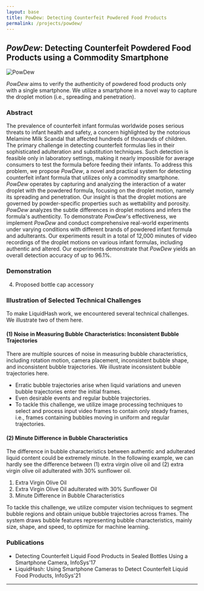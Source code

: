 ```yaml
---
layout: base
title: PowDew: Detecting Counterfeit Powdered Food Products
permalink: /projects/powdew/
---
```


## *PowDew*: Detecting Counterfeit Powdered Food Products using a Commodity Smartphone

![PowDew](../images/powdew/intro.png)

*PowDew* aims to verify the authenticity of powdered food products only with a single smartphone. We utilize a smartphone in a novel way to capture the droplet motion (i.e., spreading and penetration).

### **Abstract**

The prevalence of counterfeit infant formulas worldwide poses serious threats to infant health and safety, a concern highlighted by the notorious Melamine Milk Scandal that affected hundreds of thousands of children. The primary challenge in detecting counterfeit formulas lies in their sophisticated adulteration and substitution techniques. Such detection is feasible only in laboratory settings, making it nearly impossible for average consumers to test the formula before feeding their infants. To address this problem, we propose *PowDew*, a novel and practical system for detecting counterfeit infant formula that utilizes only a commodity smartphone. *PowDew* operates by capturing and analyzing the interaction of a water droplet with the powdered formula, focusing on the droplet motion, namely its spreading and penetration. Our insight is that the droplet motions are governed by powder-specific properties such as wettability and porosity. *PowDew* analyzes the subtle differences in droplet motions and infers the formula's authenticity. To demonstrate *PowDew*'s effectiveness, we implement *PowDew* and conduct comprehensive real-world experiments under varying conditions with different brands of powdered infant formula and adulterants. Our experiments result in a total of 12,000 minutes of video recordings of the droplet motions on various infant formulas, including authentic and altered. Our experiments demonstrate that *PowDew* yields an overall detection accuracy of up to 96.1%.

### **Demonstration**

4. Proposed bottle cap accessory

### **Illustration of Selected Technical Challenges**

To make LiquidHash work, we encountered several technical challenges. We illustrate two of them here.

#### (1) Noise in Measuring Bubble Characteristics: Inconsistent Bubble Trajectories

There are multiple sources of noise in measuring bubble characteristics, including rotation motion, camera placement, inconsistent bubble shape, and inconsistent bubble trajectories. We illustrate inconsistent bubble trajectories here.

- Erratic bubble trajectories arise when liquid variations and uneven bubble trajectories enter the initial frames.
- Even desirable events and regular bubble trajectories.
- To tackle this challenge, we utilize image processing techniques to select and process input video frames to contain only steady frames, i.e., frames containing bubbles moving in uniform and regular trajectories.

#### (2) Minute Difference in Bubble Characteristics

The difference in bubble characteristics between authentic and adulterated liquid content could be extremely minute. In the following example, we can hardly see the difference between (1) extra virgin olive oil and (2) extra virgin olive oil adulterated with 30% sunflower oil.

1. Extra Virgin Olive Oil
2. Extra Virgin Olive Oil adulterated with 30% Sunflower Oil
3. Minute Difference in Bubble Characteristics

To tackle this challenge, we utilize computer vision techniques to segment bubble regions and obtain unique bubble trajectories across frames. The system draws bubble features representing bubble characteristics, mainly size, shape, and speed, to optimize for machine learning.

### Publications

- Detecting Counterfeit Liquid Food Products in Sealed Bottles Using a Smartphone Camera, InfoSys'17
- LiquidHash: Using Smartphone Cameras to Detect Counterfeit Liquid Food Products, InfoSys'21

<!-- Add Line -->
<hr>